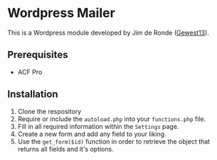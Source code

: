 # Wordpress Mailer
This is a Wordpress module developed by Jim de Ronde ([Gewest13](https://www.gewest13.nl)).

## Prerequisites
- ACF Pro

## Installation
 1. Clone the respository
 2. Require or include the `autoload.php` into your `functions.php` file.
 3. Fill in all required information within the `Settings` page.
 4. Create a new form and add any field to your liking.
 5. Use the `get_form($id)` function in order to retrieve the object that returns all fields and it's options.
